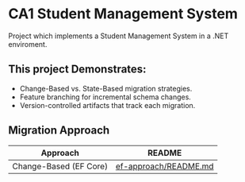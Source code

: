 # CA1 Student Management System
Project which implements a Student Management System in a .NET enviroment.

## This project Demonstrates:
- Change-Based vs. State-Based migration strategies.
- Feature branching for incremental schema changes.
- Version-controlled artifacts that track each migration.

## Migration Approach
| Approach  | README |
| ------------- | ------------- |
| Change-Based (EF Core)  | [ef-approach/README.md](https://github.com/oliv6362/ca1-student-management-system/tree/feat/add-instructor-ef/Changed-Based/README.md) |


